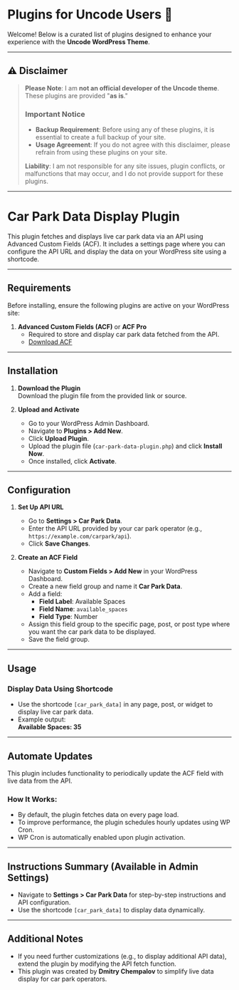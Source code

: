 # Plugins for Uncode Users 🎉  

Welcome! Below is a curated list of plugins designed to enhance your experience with the **Uncode WordPress Theme**.  

---

## ⚠️ Disclaimer  

> **Please Note**: I am **not an official developer of the Uncode theme**. These plugins are provided "**as is**."  
> 
> ### Important Notice  
> - **Backup Requirement**: Before using any of these plugins, it is essential to create a full backup of your site.  
> - **Usage Agreement**: If you do not agree with this disclaimer, please refrain from using these plugins on your site.  
>
> **Liability**: I am not responsible for any site issues, plugin conflicts, or malfunctions that may occur, and I do not provide support for these plugins.  

---

# Car Park Data Display Plugin

This plugin fetches and displays live car park data via an API using Advanced Custom Fields (ACF). It includes a settings page where you can configure the API URL and display the data on your WordPress site using a shortcode.

---

## Requirements

Before installing, ensure the following plugins are active on your WordPress site:

1. **Advanced Custom Fields (ACF)** or **ACF Pro**  
   - Required to store and display car park data fetched from the API.  
   - [Download ACF](https://wordpress.org/plugins/advanced-custom-fields/)

---

## Installation

1. **Download the Plugin**  
   Download the plugin file from the provided link or source.

2. **Upload and Activate**  
   - Go to your WordPress Admin Dashboard.
   - Navigate to **Plugins > Add New**.
   - Click **Upload Plugin**.
   - Upload the plugin file (`car-park-data-plugin.php`) and click **Install Now**.
   - Once installed, click **Activate**.

---

## Configuration

1. **Set Up API URL**  
   - Go to **Settings > Car Park Data**.
   - Enter the API URL provided by your car park operator (e.g., `https://example.com/carpark/api`).
   - Click **Save Changes**.

2. **Create an ACF Field**  
   - Navigate to **Custom Fields > Add New** in your WordPress Dashboard.
   - Create a new field group and name it **Car Park Data**.
   - Add a field:
     - **Field Label**: Available Spaces
     - **Field Name**: `available_spaces`
     - **Field Type**: Number
   - Assign this field group to the specific page, post, or post type where you want the car park data to be displayed.
   - Save the field group.

---

## Usage

### Display Data Using Shortcode
- Use the shortcode `[car_park_data]` in any page, post, or widget to display live car park data.
- Example output:  
  **Available Spaces: 35**

---

## Automate Updates

This plugin includes functionality to periodically update the ACF field with live data from the API.

### How It Works:
- By default, the plugin fetches data on every page load.
- To improve performance, the plugin schedules hourly updates using WP Cron.
- WP Cron is automatically enabled upon plugin activation.

---

## Instructions Summary (Available in Admin Settings)

- Navigate to **Settings > Car Park Data** for step-by-step instructions and API configuration.
- Use the shortcode `[car_park_data]` to display data dynamically.

---

## Additional Notes

- If you need further customizations (e.g., to display additional API data), extend the plugin by modifying the API fetch function.
- This plugin was created by **Dmitry Chempalov** to simplify live data display for car park operators.
